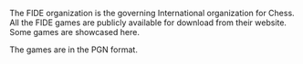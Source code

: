 The FIDE organization is the governing International organization for Chess.  All the FIDE games are publicly available for download from their website.  Some games are showcased here.

The games are in the PGN format.
